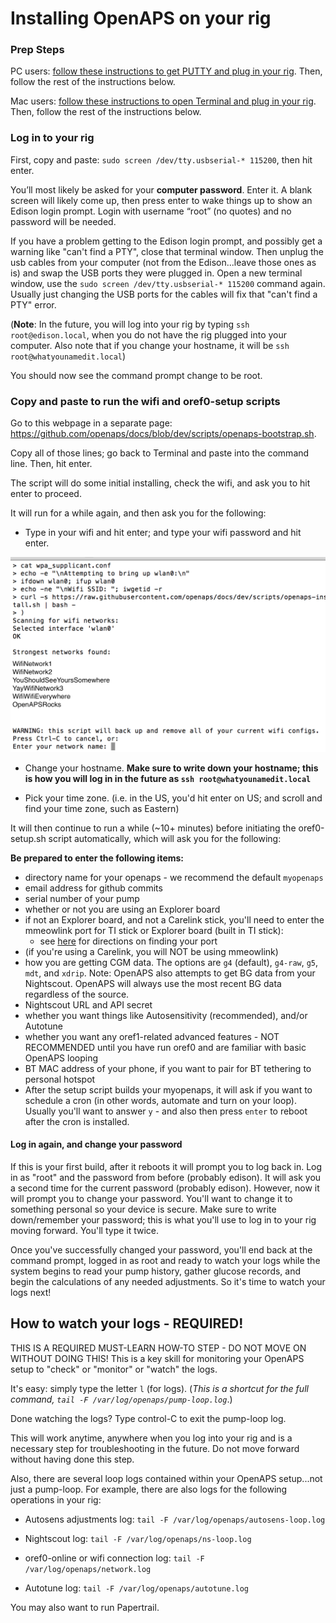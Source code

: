 # Installing OpenAPS on your rig

### Prep Steps
PC users: [follow these instructions to get PUTTY and plug in your rig](windows-putty-prep.md). Then, follow the rest of the instructions below.

Mac users: [follow these instructions to open Terminal and plug in your rig](mac-prep.md). Then, follow the rest of the instructions below.

### Log in to your rig

First, copy and paste: `sudo screen /dev/tty.usbserial-* 115200`, then hit enter.

You’ll most likely be asked for your **computer password**.  Enter it.  A blank screen will likely come up, then press enter to wake things up to show an Edison login prompt.  Login with username “root” (no quotes) and no password will be needed. 

If you have a problem getting to the Edison login prompt, and possibly get a warning like "can't find a PTY", close that terminal window.  Then unplug the usb cables from your computer (not from the Edison...leave those ones as is) and swap the USB ports they were plugged in.  Open a new terminal window, use the `sudo screen /dev/tty.usbserial-* 115200` command again.  Usually just changing the USB ports for the cables will fix that "can't find a PTY" error.

(**Note**: In the future, you will log into your rig by typing `ssh root@edison.local`, when you do not have the rig plugged into your computer. Also note that if you change your hostname, it will be `ssh root@whatyounamedit.local`)

You should now see the command prompt change to be root.

### Copy and paste to run the wifi and oref0-setup scripts

Go to this webpage in a separate page: https://github.com/openaps/docs/blob/dev/scripts/openaps-bootstrap.sh.

Copy all of those lines; go back to Terminal and paste into the command line. Then, hit enter.

The script will do some initial installing, check the wifi, and ask you to hit enter to proceed.

It will run for a while again, and then ask you for the following: 
* Type in your wifi and hit enter; and type your wifi password and hit enter.

![Example of wifi bootstrap script finding wifi options](../Images/Edison/openaps-bootstrap-wifi-setup.png)

* Change your hostname. **Make sure to write down your hostname; this is how you will log in in the future as `ssh root@whatyounamedit.local`**

* Pick your time zone. (i.e. in the US, you'd hit enter on US; and scroll and find your time zone, such as Eastern)

It will then continue to run a while (~10+ minutes) before initiating the oref0-setup.sh script automatically, which will ask you for the following:

**Be prepared to enter the following items:** 

* directory name for your openaps - we recommend the default `myopenaps` 
* email address for github commits
* serial number of your pump
* whether or not you are using an Explorer board
* if not an Explorer board, and not a Carelink stick, you'll need to enter the mmeowlink port for TI stick or Explorer board (built in TI stick):
    * see [here](https://github.com/oskarpearson/mmeowlink/wiki/Installing-MMeowlink) for directions on finding your port
* (if you're using a Carelink, you will NOT be using mmeowlink)
* how you are getting CGM data.  The options are `g4` (default), `g4-raw`, `g5`, `mdt`, and `xdrip`.  Note:  OpenAPS also attempts to get BG data from your Nightscout.  OpenAPS will always use the most recent BG data regardless of the source.
* Nightscout URL and API secret
* whether you want things like Autosensitivity (recommended), and/or Autotune
* whether you want any oref1-related advanced features - NOT RECOMMENDED until you have run oref0 and are familiar with basic OpenAPS looping
* BT MAC address of your phone, if you want to pair for BT tethering to personal hotspot
* After the setup script builds your myopenaps, it will ask if you want to schedule a cron (in other words, automate and turn on your loop).  Usually you'll want to answer `y` - and also then press `enter` to reboot after the cron is installed.

#### Log in again, and change your password

If this is your first build, after it reboots it will prompt you to log back in. Log in as "root" and the password from before (probably edison). It will ask you a second time for the current password (probably edison). However, now it will prompt you to change your password.  You'll want to change it to something personal so your device is secure. Make sure to write down/remember your password; this is what you'll use to log in to your rig moving forward. You'll type it twice.

Once you've successfully changed your password, you'll end back at the command prompt, logged in as root and ready to watch your logs while the system begins to read your pump history, gather glucose records, and begin the calculations of any needed adjustments. So it's time to watch your logs next!

## How to watch your logs - REQUIRED!

THIS IS A REQUIRED MUST-LEARN HOW-TO STEP - DO NOT MOVE ON WITHOUT DOING THIS! This is a key skill for monitoring your OpenAPS setup to "check" or "monitor" or "watch" the logs. 

It's easy: simply type the letter `l` (for logs). (*This is a shortcut for the full command, `tail -F /var/log/openaps/pump-loop.log`*.)

Done watching the logs? Type control-C to exit the pump-loop log.

This will work anytime, anywhere when you log into your rig and is a necessary step for troubleshooting in the future. Do not move forward without having done this step. 

Also, there are several loop logs contained within your OpenAPS setup...not just a pump-loop.  For example, there are also logs for the following operations in your rig:

* Autosens adjustments log: `tail -F /var/log/openaps/autosens-loop.log`

* Nightscout log: `tail -F /var/log/openaps/ns-loop.log`

* oref0-online or wifi connection log: `tail -F /var/log/openaps/network.log`

* Autotune log: `tail -F /var/log/openaps/autotune.log`

You may also want to run Papertrail.
